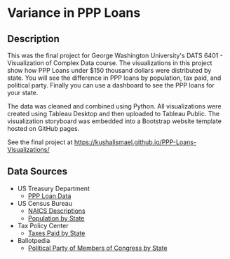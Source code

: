 # Variance in PPP Loans
## Description
This was the final project for George Washington University's DATS 6401 - Visualization of Complex Data course. The visualizations in this project show how PPP Loans under $150 thousand dollars were distributed by state. You will see the difference in PPP loans by population, tax paid, and political party. Finally you can use a dashboard to see the PPP loans for your state.

The data was cleaned and combined using Python. All visualizations were created using Tableau Desktop and then uploaded to Tableau Public. The visualization storyboard was embedded into a Bootstrap website template hosted on GitHub pages.

See the final project at https://kushalismael.github.io/PPP-Loans-Visualizations/

## Data Sources
- US Treasury Department
  - [PPP Loan Data](https://home.treasury.gov/policy-issues/cares-act/assistance-for-small-businesses/sba-paycheck-protection-program-loan-level-data)
- US Census Bureau
  - [NAICS Descriptions](https://www.census.gov/eos/www/naics/downloadables/downloadables.html)
  - [Population by State](https://www.census.gov/data/tables/time-series/demo/popest/2010s-state-total.html#par_textimage_1574439295)
- Tax Policy Center
  - [Taxes Paid by State](https://www.taxpolicycenter.org/statistics/gross-collections-type-tax-and-state-0)
- Ballotpedia
  - [Political Party of Members of Congress by State](https://ballotpedia.org/Partisan_composition_of_state_legislatures)
